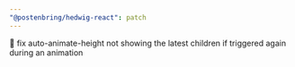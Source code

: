 ```yaml
---
"@postenbring/hedwig-react": patch
---
```


:bug: fix auto-animate-height not showing the latest children if triggered again during an animation
